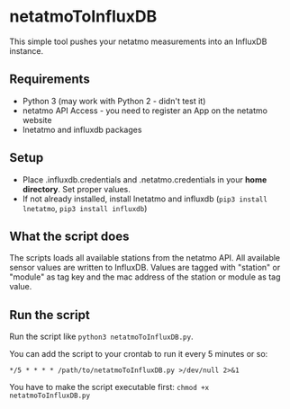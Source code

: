 # netatmoToInfluxDB
This simple tool pushes your netatmo measurements into an InfluxDB instance.

## Requirements

- Python 3 (may work with Python 2 - didn't test it)
- netatmo API Access - you need to register an App on the netatmo website
- lnetatmo and influxdb packages

## Setup

- Place .influxdb.credentials and .netatmo.credentials in your **home directory**. Set proper values.
- If not already installed, install lnetatmo and influxdb (`pip3 install lnetatmo`, `pip3 install influxdb`)

## What the script does

The scripts loads all available stations from the netatmo API. All available sensor values are written to InfluxDB. Values are tagged with "station" or "module" as tag key and the mac address of the station or module as tag value.

## Run the script

Run the script like `python3 netatmoToInfluxDB.py`. 

You can add the script to your crontab to run it every 5 minutes or so:

`*/5 * * * * /path/to/netatmoToInfluxDB.py >/dev/null 2>&1`

You have to make the script executable first: `chmod +x netatmoToInfluxDB.py`
